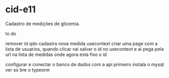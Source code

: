 # cid-e11

Cadastro de medições de glicemia.

to do

remover id qdo cadastra nova medida
usecontext
criar uma page com a lista de usuarios, quando clicar vai salvar o id no usecontext e ai pega pela url na lista de medidas onde agora esta fixo o id

configurar e conectar o banco de dados com a api
primeiro instala o mysql
ver so bre o typeorm

